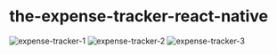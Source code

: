# the-expense-tracker-react-native
![expense-tracker-1](https://user-images.githubusercontent.com/41534160/215349015-9ae22a64-7d71-4f63-a32a-06d31530826b.png)
![expense-tracker-2](https://user-images.githubusercontent.com/41534160/215349027-cfb206a7-ae9d-4954-9227-3d0768fd5b3a.png)
![expense-tracker-3](https://user-images.githubusercontent.com/41534160/215349032-024e2e00-fb87-430b-8e85-a43a87a59055.png)
